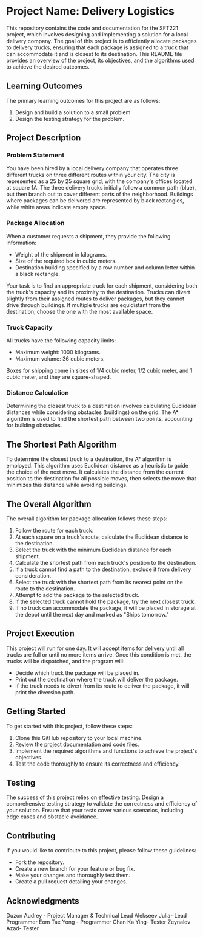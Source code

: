 # Project Name: Delivery Logistics

This repository contains the code and documentation for the SFT221 project, which involves designing and implementing a solution for a local delivery company. The goal of this project is to efficiently allocate packages to delivery trucks, ensuring that each package is assigned to a truck that can accommodate it and is closest to its destination. This README file provides an overview of the project, its objectives, and the algorithms used to achieve the desired outcomes.

## Learning Outcomes
The primary learning outcomes for this project are as follows:
1. Design and build a solution to a small problem.
2. Design the testing strategy for the problem.

## Project Description
### Problem Statement
You have been hired by a local delivery company that operates three different trucks on three different routes within your city. The city is represented as a 25 by 25 square grid, with the company's offices located at square 1A. The three delivery trucks initially follow a common path (blue), but then branch out to cover different parts of the neighborhood. Buildings where packages can be delivered are represented by black rectangles, while white areas indicate empty space.

### Package Allocation
When a customer requests a shipment, they provide the following information:
- Weight of the shipment in kilograms.
- Size of the required box in cubic meters.
- Destination building specified by a row number and column letter within a black rectangle.

Your task is to find an appropriate truck for each shipment, considering both the truck's capacity and its proximity to the destination. Trucks can divert slightly from their assigned routes to deliver packages, but they cannot drive through buildings. If multiple trucks are equidistant from the destination, choose the one with the most available space.

### Truck Capacity
All trucks have the following capacity limits:
- Maximum weight: 1000 kilograms.
- Maximum volume: 36 cubic meters.

Boxes for shipping come in sizes of 1/4 cubic meter, 1/2 cubic meter, and 1 cubic meter, and they are square-shaped.

### Distance Calculation
Determining the closest truck to a destination involves calculating Euclidean distances while considering obstacles (buildings) on the grid. The A* algorithm is used to find the shortest path between two points, accounting for building obstacles.

## The Shortest Path Algorithm
To determine the closest truck to a destination, the A* algorithm is employed. This algorithm uses Euclidean distance as a heuristic to guide the choice of the next move. It calculates the distance from the current position to the destination for all possible moves, then selects the move that minimizes this distance while avoiding buildings.

## The Overall Algorithm
The overall algorithm for package allocation follows these steps:
1. Follow the route for each truck.
2. At each square on a truck's route, calculate the Euclidean distance to the destination.
3. Select the truck with the minimum Euclidean distance for each shipment.
4. Calculate the shortest path from each truck's position to the destination.
5. If a truck cannot find a path to the destination, exclude it from delivery consideration.
6. Select the truck with the shortest path from its nearest point on the route to the destination.
7. Attempt to add the package to the selected truck.
8. If the selected truck cannot hold the package, try the next closest truck.
9. If no truck can accommodate the package, it will be placed in storage at the depot until the next day and marked as "Ships tomorrow."

## Project Execution
This project will run for one day. It will accept items for delivery until all trucks are full or until no more items arrive. Once this condition is met, the trucks will be dispatched, and the program will:
- Decide which truck the package will be placed in.
- Print out the destination where the truck will deliver the package.
- If the truck needs to divert from its route to deliver the package, it will print the diversion path.

## Getting Started
To get started with this project, follow these steps:
1. Clone this GitHub repository to your local machine.
2. Review the project documentation and code files.
3. Implement the required algorithms and functions to achieve the project's objectives.
4. Test the code thoroughly to ensure its correctness and efficiency.

## Testing
The success of this project relies on effective testing. Design a comprehensive testing strategy to validate the correctness and efficiency of your solution. Ensure that your tests cover various scenarios, including edge cases and obstacle avoidance.

## Contributing
If you would like to contribute to this project, please follow these guidelines:
- Fork the repository.
- Create a new branch for your feature or bug fix.
- Make your changes and thoroughly test them.
- Create a pull request detailing your changes.

## Acknowledgments
Duzon Audrey  - Project Manager & Technical Lead
Alekseev Julia- Lead Programmer
Eom Tae Yong - Programmer
Chan Ka Ying- Tester
Zeynalov Azad- Tester
